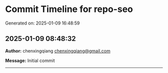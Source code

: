 # Commit Timeline for repo-seo

Generated on: 2025-01-09 16:48:59

## 2025-01-09 08:48:32

**Author:** chenxingqiang <chenxingqiang@gmail.com>

**Message:**
Initial commit

---

